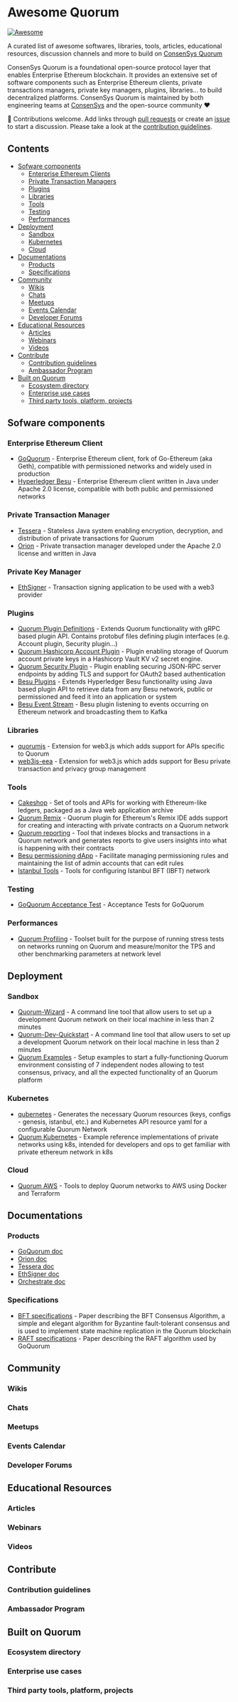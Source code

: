 # Awesome Quorum

[![Awesome](https://cdn.rawgit.com/sindresorhus/awesome/d7305f38d29fed78fa85652e3a63e154dd8e8829/media/badge.svg)](https://github.com/sindresorhus/awesome)

A curated list of awesome softwares, libraries, tools, articles, educational resources, discussion channels and more to build on [ConsenSys Quorum](https://consensys.net/quorum/)

ConsenSys Quorum is a foundational open-source protocol layer that enables Enterprise Ethereum blockchain. It provides an extensive set of software components such as Enterprise Ethereum clients, private transactions managers, private key managers, plugins, libraries... to build decentralized platforms. ConsenSys Quorum is maintained by both engineering teams at [ConsenSys](https://consensys.net/) and the open-source community :heart:

:elephant: Contributions welcome. Add links through [pull requests](https://github.com/ConsenSys/awesome-quorum/pulls) or create an [issue](https://github.com/ConsenSys/awesome-quorum/issues) to start a discussion. Please take a look at the [contribution guidelines](CONTRIBUTING.md).

## Contents

- [Sofware components](#sofware-components)
  - [Enterprise Ethereum Clients](#enterprise-ethereum-client)
  - [Private Transaction Managers](#private-transaction-manager)
  - [Plugins](#plugins)
  - [Libraries](#libraries)
  - [Tools](#tools)
  - [Testing](#testing)
  - [Performances](#performances)
- [Deployment](#deployment)
  - [Sandbox](#sandbox)
  - [Kubernetes](#kubernetes)
  - [Cloud](#cloud)
- [Documentations](#documentations)
  - [Products](#products)
  - [Specifications](#specifications)
- [Community](#community)
  - [Wikis](#wikis)
  - [Chats](#chats)
  - [Meetups](#meetups)
  - [Events Calendar](#events-calendar)
  - [Developer Forums](#developer-forums)
- [Educational Resources](#educational-resources)
  - [Articles](#articles)
  - [Webinars](#webinars)
  - [Videos](#videos)
- [Contribute](#contribute)
  - [Contribution guidelines](#contribution-guidelines)
  - [Ambassador Program](#ambassador-program)
- [Built on Quorum](#built-on-quorum)
  - [Ecosystem directory](#ecosystem-directory)
  - [Enterprise use cases](#enterprise-use-cases)
  - [Third party tools, platform, projects](#third-party-tools-platform-projects)

## Sofware components

### Enterprise Ethereum Client

- [GoQuorum](https://github.com/ConsenSys/quorum) - Enterprise Ethereum client, fork of Go-Ethereum (aka Geth), compatible with permissioned networks and widely used in production
- [Hyperledger Besu](https://github.com/hyperledger/besu) - Enterprise Ethereum client written in Java under Apache 2.0 license, compatible with both public and permissioned networks

### Private Transaction Manager

- [Tessera](https://github.com/ConsenSys/tessera) - Stateless Java system enabling encryption, decryption, and distribution of private transactions for Quorum
- [Orion](https://github.com/ConsenSys/orion) - Private transaction manager developed under the Apache 2.0 license and written in Java

### Private Key Manager

- [EthSigner](https://github.com/ConsenSys/ethsigner) - Transaction signing application to be used with a web3 provider

### Plugins

- [Quorum Plugin Definitions](https://github.com/ConsenSys/quorum-plugin-definitions) - Extends Quorum functionality with gRPC based plugin API. Contains protobuf files defining plugin interfaces (e.g. Account plugin, Security plugin...)
- [Quorum Hashicorp Account Plugin](https://github.com/ConsenSys/quorum-account-plugin-hashicorp-vault) - Plugin enabling storage of Quorum account private keys in a Hashicorp Vault KV v2 secret engine.
- [Quorum Security Plugin](https://github.com/ConsenSys/quorum-security-plugin-enterprise) - Plugin enabling securing JSON-RPC server endpoints by adding TLS and support for OAuth2 based authentication
- [Besu Plugins](https://github.com/ConsenSys/besu-plugins/) - Extends Hyperledger Besu functionality using Java based plugin API to retrieve data from any Besu network, public or permissioned and feed it into an application or system
- [Besu Event Stream](https://github.com/ConsenSys/besu-plugins/tree/master/event-stream) - Besu plugin listening to events occurring on Ethereum network and broadcasting them to Kafka

### Libraries

- [quorumjs](https://github.com/ConsenSys/quorum.js) - Extension for web3.js which adds support for APIs specific to Quorum
- [web3js-eea](https://github.com/ConsenSys/web3js-eea) - Extension for web3.js which adds support for Besu private transaction and privacy group management

### Tools

- [Cakeshop](https://github.com/ConsenSys/cakeshop) - Set of tools and APIs for working with Ethereum-like ledgers, packaged as a Java web application archive
- [Quorum Remix](https://github.com/ConsenSys/quorum-remix) - Quorum plugin for Ethereum's Remix IDE adds support for creating and interacting with private contracts on a Quorum network
- [Quorum reporting](https://github.com/ConsenSys/quorum-reporting) - Tool that indexes blocks and transactions in a Quorum network and generates reports to give users insights into what is happening with their contracts
- [Besu permissioning dApp](https://github.com/ConsenSys/permissioning-smart-contracts) - Facilitate managing permissioning rules and maintaining the list of admin accounts that can edit rules
- [Istanbul Tools](https://github.com/ConsenSys/istanbul-tools) - Tools for configuring Istanbul BFT (IBFT) network

### Testing

- [GoQuorum Acceptance Test](https://github.com/ConsenSys/quorum-acceptance-tests) - Acceptance Tests for GoQuorum

### Performances

- [Quorum Profiling](https://github.com/ConsenSys/quorum-profiling) - Toolset built for the purpose of running stress tests on networks running on Quorum and measure/monitor the TPS and other benchmarking parameters at network level

## Deployment

### Sandbox

- [Quorum-Wizard](https://github.com/ConsenSys/quorum-wizard) - A command line tool that allow users to set up a development Quorum network on their local machine in less than 2 minutes
- [Quorum-Dev-Quickstart](https://github.com/ConsenSys/quorum-dev-quickstart) - A command line tool that allow users to set up a development Quorum network on their local machine in less than 2 minutes
- [Quorum Examples](https://github.com/ConsenSys/quorum-examples) - Setup examples to start a fully-functioning Quorum environment consisting of 7 independent nodes allowing to test consensus, privacy, and all the expected functionality of an Quorum platform

### Kubernetes

- [qubernetes](https://github.com/ConsenSys/qubernetes) - Generates the necessary Quorum resources (keys, configs - genesis, istanbul, etc.) and Kubernetes API resource yaml for a configurable Quorum Network
- [Quorum Kubernetes](https://github.com/ConsenSys/quorum-kubernetes) - Example reference implementations of private networks using k8s, intended for developers and ops to get familiar with private ethereum network in k8s

### Cloud

- [Quorum AWS](https://github.com/ConsenSys/quorum-aws) - Tools to deploy Quorum networks to AWS using Docker and Terraform

## Documentations

### Products

- [GoQuorum doc](https://docs.goquorum.consensys.net)
- [Orion doc](https://docs.orion.consensys.net)
- [Tessera doc](https://docs.tessera.consensys.net)
- [EthSigner doc](https://docs.ethsigner.consensys.net)
- [Orchestrate doc](https://docs.orchestrate.consensys.net)

### Specifications

- [BFT specifications](https://github.com/ConsenSys/quorum-ibft) - Paper describing the BFT Consensus Algorithm, a simple and elegant algorithm for Byzantine fault-tolerant consensus and is used to implement state machine replication in the Quorum blockchain
- [RAFT specifications](https://raft.github.io/raft.pdf) - Paper describing the RAFT algorithm used by GoQuorum

## Community

### Wikis

### Chats

### Meetups

### Events Calendar

### Developer Forums

## Educational Resources

### Articles

### Webinars

### Videos

## Contribute

### Contribution guidelines

### Ambassador Program

## Built on Quorum

### Ecosystem directory

### Enterprise use cases

### Third party tools, platform, projects
